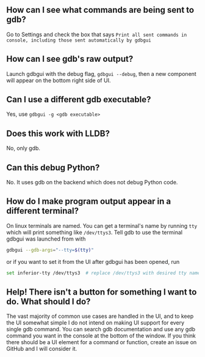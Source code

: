 ## How can I see what commands are being sent to gdb?
Go to Settings and check the box that says `Print all sent commands in console, including those sent automatically by gdbgui`

## How can I see gdb's raw output?
Launch gdbgui with the debug flag, `gdbgui --debug`, then a new component will appear on the bottom right side of UI.

## Can I use a different gdb executable?
Yes, use `gdbgui -g <gdb executable>`

## Does this work with LLDB?
No, only gdb.

## Can this debug Python?
No. It uses gdb on the backend which does not debug Python code.

## How do I make program output appear in a different terminal?
On linux terminals are named. You can get a terminal's name by running `tty` which will print something like `/dev/ttys3`. Tell gdb to use the terminal gdbgui was launched from with

```bash
gdbgui --gdb-args="--tty=$(tty)"
```

or if you want to set it from the UI after gdbgui has been opened, run

```bash
set inferior-tty /dev/ttys3  # replace /dev/ttys3 with desired tty name
```

## Help! There isn't a button for something I want to do. What should I do?
The vast majority of common use cases are handled in the UI, and to keep the UI somewhat simple I do not intend on making UI support for every single gdb command. You can search gdb documentation and use any gdb command you want in the console at the bottom of the window. If you think there should be a UI element for a command or function, create an issue on GitHub and I will consider it.
